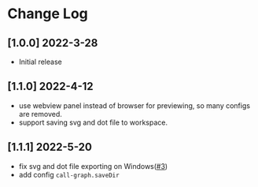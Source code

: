 # Change Log

## [1.0.0] 2022-3-28

- Initial release

## [1.1.0] 2022-4-12

- use webview panel instead of browser for previewing, so many configs are removed.
- support saving svg and dot file to workspace.

## [1.1.1] 2022-5-20

- fix svg and dot file exporting on Windows([#3](https://github.com/beicause/call-graph/issues/3))
- add config `call-graph.saveDir`